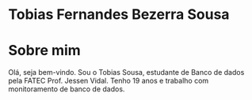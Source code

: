 # Tobias Fernandes Bezerra Sousa

# Sobre mim

Olá, seja bem-vindo. Sou o Tobias Sousa, estudante de Banco de dados pela FATEC Prof. Jessen Vidal.
Tenho 19 anos e trabalho com monitoramento de banco de dados.

